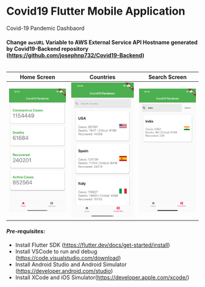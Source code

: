 # Covid19 Flutter Mobile Application

Covid-19 Pandemic Dashbaord

#### Change `awsURL` Variable to AWS External Service API Hostname generated by Covid19-Backend repository (https://github.com/josephnp732/Covid19-Backend) </br> </br>


Home Screen             |  Countries           | Search Screen
:-------------------------:|:-------------------------:|:-------------------------:
![Alt text](screenshots/home.png?raw=true "Home")  |  ![Alt text](screenshots/countries.png?raw=true "Countries") | ![Alt text](screenshots/search.png?raw=true "Search")

#### _Pre-requisites:_
* Install Flutter SDK (https://flutter.dev/docs/get-started/install)
* Install VSCode to run and debug (https://code.visualstudio.com/download)
* Install Android Studio and Android Simulator (https://developer.android.com/studio)
* Install XCode and iOS Simulator(https://developer.apple.com/xcode/)
